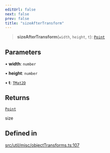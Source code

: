 ```yaml
---
editUrl: false
next: false
prev: false
title: "sizeAfterTransform"
---
```


> **sizeAfterTransform**(`width`, `height`, `t`): [`Point`](/api/classes/point/)

## Parameters

• **width**: `number`

• **height**: `number`

• **t**: [`TMat2D`](/api/type-aliases/tmat2d/)

## Returns

[`Point`](/api/classes/point/)

size

## Defined in

[src/util/misc/objectTransforms.ts:107](https://github.com/fabricjs/fabric.js/blob/a0b4adf41e0a1fd81824114cedd4c32bfb8cac25/src/util/misc/objectTransforms.ts#L107)
